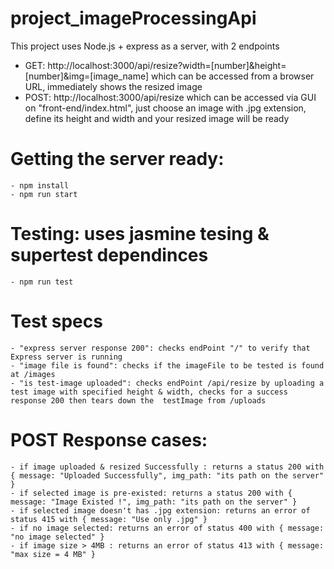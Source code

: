 # project_imageProcessingApi
This project uses Node.js + express as a server, with 2 endpoints
  - GET: http://localhost:3000/api/resize?width=[number]&height=[number]&img=[image_name] which can be accessed from a browser URL, immediately shows the resized image
  - POST: http://localhost:3000/api/resize which can be accessed via GUI on "front-end/index.html", just choose an image with .jpg extension, define its height and width and your resized image will be ready

  # Getting the server ready:
    - npm install
    - npm run start
  
  # Testing: uses jasmine tesing & supertest dependinces
    - npm run test
  
  # Test specs
    - "express server response 200": checks endPoint "/" to verify that Express server is running
    - "image file is found": checks if the imageFile to be tested is found at /images
    - "is test-image uploaded": checks endPoint /api/resize by uploading a test image with specified height & width, checks for a success response 200 then tears down the  testImage from /uploads

  # POST Response cases:
    - if image uploaded & resized Successfully : returns a status 200 with { message: "Uploaded Successfully", img_path: "its path on the server" }
    - if selected image is pre-existed: returns a status 200 with { message: "Image Existed !", img_path: "its path on the server" }
    - if selected image doesn't has .jpg extension: returns an error of status 415 with { message: "Use only .jpg" }
    - if no image selected: returns an error of status 400 with { message: "no image selected" }
    - if image size > 4MB : returns an error of status 413 with { message: "max size = 4 MB" }
